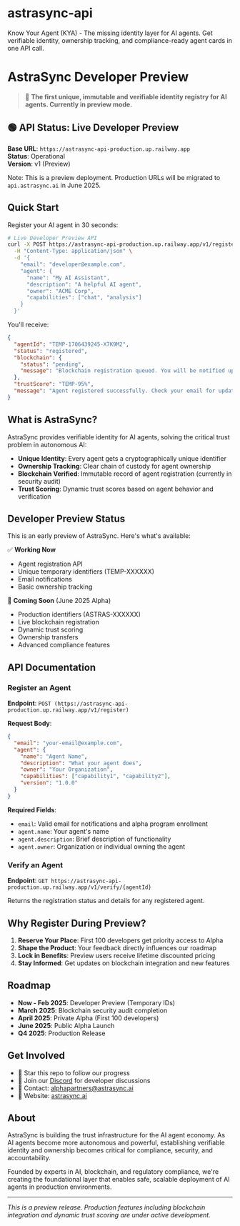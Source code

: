 # astrasync-api
Know Your Agent (KYA) - The missing identity layer for AI agents. Get verifiable identity, ownership tracking, and compliance-ready agent cards in one API call.
# AstraSync Developer Preview

> 🚀 **The first unique, immutable and verifiable identity registry for AI agents. Currently in preview mode.**

## 🟢 API Status: Live Developer Preview

**Base URL**: `https://astrasync-api-production.up.railway.app`  
**Status**: Operational  
**Version**: v1 (Preview)  

Note: This is a preview deployment. Production URLs will be migrated to `api.astrasync.ai` in June 2025.

## Quick Start

Register your AI agent in 30 seconds:

```bash
# Live Developer Preview API
curl -X POST https://astrasync-api-production.up.railway.app/v1/register \
  -H "Content-Type: application/json" \
  -d '{
    "email": "developer@example.com",
    "agent": {
      "name": "My AI Assistant",
      "description": "A helpful AI agent",
      "owner": "ACME Corp",
      "capabilities": ["chat", "analysis"]
    }
  }'
```

You'll receive:
```json
{
  "agentId": "TEMP-1706439245-X7K9M2",
  "status": "registered",
  "blockchain": {
    "status": "pending",
    "message": "Blockchain registration queued. You will be notified upon completion."
  },
  "trustScore": "TEMP-95%",
  "message": "Agent registered successfully. Check your email for updates."
}
```

## What is AstraSync?

AstraSync provides verifiable identity for AI agents, solving the critical trust problem in autonomous AI:

- **Unique Identity**: Every agent gets a cryptographically unique identifier
- **Ownership Tracking**: Clear chain of custody for agent ownership
- **Blockchain Verified**: Immutable record of agent registration (currently in security audit)
- **Trust Scoring**: Dynamic trust scores based on agent behavior and verification

## Developer Preview Status

This is an early preview of AstraSync. Here's what's available:

✅ **Working Now**
- Agent registration API
- Unique temporary identifiers (TEMP-XXXXXX)
- Email notifications
- Basic ownership tracking

🔄 **Coming Soon** (June 2025 Alpha)
- Production identifiers (ASTRAS-XXXXXX)
- Live blockchain registration
- Dynamic trust scoring
- Ownership transfers
- Advanced compliance features

## API Documentation

### Register an Agent

**Endpoint**: `POST (https://astrasync-api-production.up.railway.app/v1/register)`

**Request Body**:
```json
{
  "email": "your-email@example.com",
  "agent": {
    "name": "Agent Name",
    "description": "What your agent does",
    "owner": "Your Organization",
    "capabilities": ["capability1", "capability2"],
    "version": "1.0.0"
  }
}
```

**Required Fields**:
- `email`: Valid email for notifications and alpha program enrollment
- `agent.name`: Your agent's name
- `agent.description`: Brief description of functionality
- `agent.owner`: Organization or individual owning the agent

### Verify an Agent

**Endpoint**: `GET https://astrasync-api-production.up.railway.app/v1/verify/{agentId}`

Returns the registration status and details for any registered agent.

## Why Register During Preview?

1. **Reserve Your Place**: First 100 developers get priority access to Alpha
2. **Shape the Product**: Your feedback directly influences our roadmap
3. **Lock in Benefits**: Preview users receive lifetime discounted pricing
4. **Stay Informed**: Get updates on blockchain integration and new features

## Roadmap

- **Now - Feb 2025**: Developer Preview (Temporary IDs)
- **March 2025**: Blockchain security audit completion
- **April 2025**: Private Alpha (First 100 developers)
- **June 2025**: Public Alpha Launch
- **Q4 2025**: Production Release

## Get Involved

- 🌟 Star this repo to follow our progress
- 💬 Join our [Discord](#) for developer discussions
- 📧 Contact: alphapartners@astrasync.ai
- 🔗 Website: [astrasync.ai](https://astrasync.ai)

## About

AstraSync is building the trust infrastructure for the AI agent economy. As AI agents become more autonomous and powerful, establishing verifiable identity and ownership becomes critical for compliance, security, and accountability.

Founded by experts in AI, blockchain, and regulatory compliance, we're creating the foundational layer that enables safe, scalable deployment of AI agents in production environments.

---

*This is a preview release. Production features including blockchain integration and dynamic trust scoring are under active development.*
